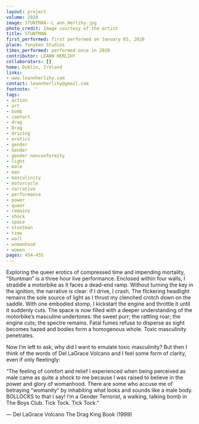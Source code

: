```yaml
---
layout: project
volume: 2020
image: STUNTMAN--L_ann_Herlihy.jpg
photo_credit: Image courtesy of the artist
title: STUNTMAN
first_performed: first performed on January 03, 2020
place: Tonybee Studios
times_performed: performed once in 2020
contributor: LÉANN HERLIHY
collaborators: []
home: Dublin, Ireland
links:
- www.leannherlihy.com
contact: leannherlihy@gmail.com
footnote: ''
tags:
- action
- art
- bomb
- comfort
- drag
- Drag
- driving
- erotics
- gender
- Gender
- gender nonconformity
- light
- male
- man
- masculinity
- motorcycle
- narrative
- performance
- power
- queer
- remains
- shock
- space
- stuntman
- time
- wall
- womanhood
- women
pages: 454-455
---
```


Exploring the queer erotics of compressed time and impending mortality, “Stuntman” is a three hour live performance. Enclosed within four walls, I straddle a motorbike as it faces a dead-end ramp. Without turning the key in the ignition, the narrative is clear: if I drive, I crash. The flickering headlight remains the sole source of light as I thrust my clenched crotch down on the saddle. With one embodied stomp, I kickstart the engine and throttle it until it suddenly cuts. The space is now filled with a deeper understanding of the motorbike’s masculine undertones: the sweet purr; the rattling roar; the engine cuts; the spectre remains. Fatal fumes refuse to disperse as sight becomes hazed and bodies form a homogenous whole. Toxic masculinity penetrates.

Now I’m left to ask, why did I want to emulate toxic masculinity? But then I think of the words of Del LaGrace Volcano and I feel some form of clarity, even if only fleetingly:

“The feeling of comfort and relief I experienced when being perceived as male came as quite a shock to me because I was raised to believe in the power and glory of womanhood. There are some who accuse me of betraying “womanity” by inhabiting what looks and sounds like a male body. BOLLOCKS to that I say! I’m a Gender Terrorist, a walking, talking bomb in The Boys Club. Tick Tock. Tick Tock.”

— Del LaGrace Volcano <span class="ITALIC">The Drag King Book</span> (1999)